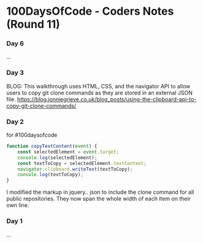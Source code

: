 # 100DaysOfCode - Coders Notes (Round 11)


### Day 6

...

### Day 3

BLOG: This walkthrough uses HTML, CSS, and the navigator API to allow users to copy git clone commands as they are stored in an external JSON file. 
https://blog.jonniegrieve.co.uk/blog_posts/using-the-clipboard-api-to-copy-git-clone-commands/

### Day 2



for #100daysofcode

```javascript
function copyTextContent(event) {
    const selectedElement = event.target;
    console.log(selectedElement);
    const textToCopy = selectedElement.textContent;
    navigator.clipboard.writeText(textToCopy);
    console.log(textToCopy);
}
```

I modified the markup in jquery.. json to include the clone command for all public repositories.  They now span the whole width of each item on their own line.

### Day 1

... 